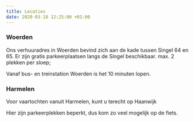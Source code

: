 ```yaml
---
title: Locaties
date: 2020-03-18 12:25:00 +01:00
---
```


### Woerden

Ons verhuuradres in Woerden bevind zich aan de kade tussen Singel 64 en 65. 
Er zijn gratis parkeerplaatsen langs de Singel beschikbaar.
max. 2 plekken per sloep; 

Vanaf bus- en treinstation Woerden is het 10 minuten lopen.

### Harmelen

Voor vaartochten vanuit Harmelen, kunt u terecht op Haanwijk

Hier zijn parkeerplekken beperkt, dus kom zo veel mogelijk op de fiets.
